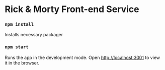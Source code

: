 # Rick & Morty Front-end Service

### `npm install`

Installs necessary packager

### `npm start`

Runs the app in the development mode.
Open [http://localhost:3001](http://localhost:3001) to view it in the browser.